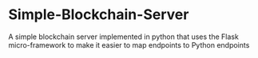 # Simple-Blockchain-Server
A simple blockchain server implemented in python that uses the Flask micro-framework to make it easier to map endpoints to Python endpoints

